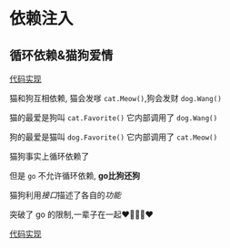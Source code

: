 # 依赖注入

## 循环依赖&猫狗爱情


[代码实现](./internal/dep/main.go)

猫和狗互相依赖, 猫会发嗲 `cat.Meow()`,狗会发财 `dog.Wang()`

猫的最爱是狗叫 `cat.Favorite()`  它内部调用了 `dog.Wang()`

狗的最爱是猫叫 `dog.Favorite()`  它内部调用了 `cat.Meow()`

猫狗事实上循环依赖了

但是 `go` 不允许循环依赖, **go比狗还狗**

猫狗利用*接口*描述了各自的*功能*

突破了 go 的限制,一辈子在一起❤️🎉🎉🎉❤️

[代码实现](./internal/dep/main.go)